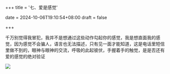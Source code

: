+++
title = '七、爱是感觉'

date = 2024-10-06T19:10:54+08:00
draft = false



+++

千万别觉得我冒犯，我并不是想通过这些动作勾起你的感觉，我是想直面我的感觉，因为感觉不会骗人，语言也无法描述，只有见一面才能知道，这是电话里短信里做不到的，眼神与眼神的交流，呼吸的此起彼伏，手握着手的触觉，是是否还有爱的感觉的绝对验证

![](https://gitee.com/huangzejie/drawing-bed/raw/master/202410061921420.jpeg)
